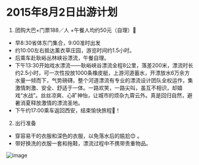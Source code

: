 2015年8月2日出游计划
====================

1. 团购大巴+门票188／人 +午餐人均约50元（自理）:camel: 
  * 早8:30省体东门集合，9:00准时出发
  * 约10:00左右抵达薰衣草庄园，游览时间约1.5小时。
  * 后乘车赴耿峪丛林峡谷漂流，午餐自理。
  * 下午13:30开始戏水漂流——耿峪峡谷漂流全程8公里，落差200米，漂流时长约2.5小时，可一次性投放1000条橡皮艇，上游河道蓄水，开漂放水6万余方水量一倾而下，气势磅礴，整个河道漂流有专业的漂流设计团队全权运作，集激情刺激、安全、舒适于一体。一路欢笑，一路尖叫，虽互不相识，却嬉戏“水战”。丝丝凉爽、心旷神怡，让城市的烦杂九霄云外。真是回归自然，避暑消夏释放激情的漂流圣地。
  * 下午约17:00乘车返回西安，结束愉快旅程:triangular_flag_on_post:！

2. 出行准备
  * 穿容易干的衣服和深色的衣服，以免落水后的尴尬:blush: 。
  * 带好换洗的衣服一套和拖鞋，漂流过程中不携带贵重物品。

![image](http://www.playable.cn/style/image/logo.png)

